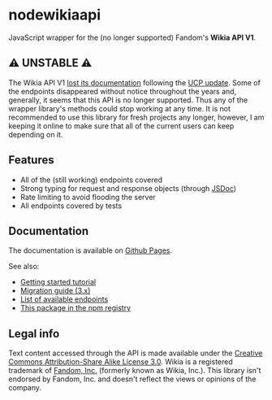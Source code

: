 # nodewikiaapi
JavaScript wrapper for the (no longer supported) Fandom's **Wikia API V1**.

## ⚠️ UNSTABLE ⚠️
The Wikia API V1 [lost its documentation](https://community.fandom.com/f/p/4400000000001906655) following the [UCP update](https://community.fandom.com/wiki/Help:Unified_Community_Platform). Some of the endpoints disappeared without notice throughout the years and, generally, it seems that this API is no longer supported. Thus any of the wrapper library's methods could stop working at any time. It is not recommended to use this library for fresh projects any longer, however, I am keeping it online to make sure that all of the current users can keep depending on it.

## Features
- All of the (still working) endpoints covered
- Strong typing for request and response objects (through [JSDoc](https://www.typescriptlang.org/docs/handbook/jsdoc-supported-types.html))
- Rate limiting to avoid flooding the server
- All endpoints covered by tests

## Documentation
The documentation is available on [Github Pages](https://tchojnacki.github.io/nodewikiaapi/).

See also:
* [Getting started tutorial](https://tchojnacki.github.io/nodewikiaapi/tutorial-getting-started.html)
* [Migration guide (3.x)](https://tchojnacki.github.io/nodewikiaapi/tutorial-migration-guide.html)
* [List of available endpoints](https://tchojnacki.github.io/nodewikiaapi/tutorial-endpoints.html)
* [This package in the npm registry](https://www.npmjs.com/package/nodewikiaapi)

## Legal info
Text content accessed through the API is made available under the [Creative Commons Attribution-Share Alike License 3.0](https://www.fandom.com/licensing). Wikia is a registered trademark of [Fandom, Inc.](https://www.fandom.com/terms-of-use) (formerly known as Wikia, Inc.). This library isn't endorsed by Fandom, Inc. and doesn't reflect the views or opinions of the company.
